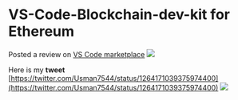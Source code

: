 # VS-Code-Blockchain-dev-kit for Ethereum
Posted a review on  [VS Code marketplace](https://marketplace.visualstudio.com/items?itemName=AzBlockchain.azure-blockchain&ssr=false#review-details)
![](https://photos.app.goo.gl/AZjWHXTaVAQ5wn6N6)


Here is my **tweet** [https://twitter.com/Usman7544/status/1264171039375974400](https://twitter.com/Usman7544/status/1264171039375974400)
![](https://photos.app.goo.gl/hJdcA57v3HksixMh7)
